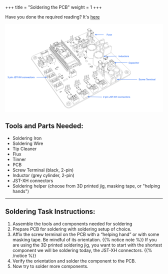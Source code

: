 +++
title = "Soldering the PCB"
weight = 1
+++

Have you done the required reading? It's [here](/makers-workshop/soldering/soldering-learning/_index.md)

![Loop One PCB with components labelled](loopone-pcb-components-annotated.png)

## Tools and Parts Needed:
- Soldering Iron
- Soldering Wire
- Tip Cleaner
- Flux
- Tinner
- PCB
- Screw Terminal (black, 2-pin)
- Inductor (grey cylinder, 2-pin)
- JST-XH connectors
- Soldering helper (choose from 3D printed jig, masking tape, or "helping hands")

---

## Soldering Task Instructions:

1. Assemble the tools and components needed for soldering  
2. Prepare PCB for soldering with soldering setup of choice. 
3. Affix the screw terminal on the PCB with a “helping hand” or with some masking tape. Be mindful of its orientation.
{{% notice note %}} If you are using the 3D printed soldering jig, you want to start with the shortest component we will be soldering today, the JST-XH connectors. {{% /notice %}}
4. Verify the orientation and solder the component to the PCB.
5. Now try to solder more components.